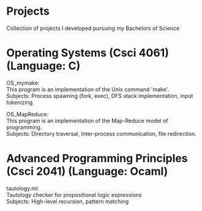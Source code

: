 # Projects
Collection of projects I developed pursuing my Bachelors of Science  

# Operating Systems (Csci 4061) (Language: C)
  OS_mymake:  
    This program is an implementation of the Unix command 'make'.  
    Subjects: Process spawning (fork, exec), DFS stack implementation, input tokenizing.  
    
  OS_MapReduce:  
    This program is an implementation of the Map-Reduce model of programming.  
    Subjects: Directory traversal, Inter-process communication, file redirection.  
    
    
# Advanced Programming Principles (Csci 2041) (Language: Ocaml)
  tautology.ml:  
    Tautology checker for propositional logic expressions  
    Subjects: High-level recursion, pattern matching  
